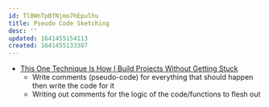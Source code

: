 ```yaml
---
id: Tl0WnTpBfNjmo7hEpulhu
title: Pseudo Code Sketching
desc: ''
updated: 1641455154113
created: 1641455133387
---
```


- [This One Technique Is How I Build Projects Without Getting Stuck][1]
  - Write comments (pseudo-code) for everything that should happen then write the code for it
  - Writing out comments for the logic of the code/functions to flesh out

[1]: https://youtu.be/Qvmp4F-hOKA
